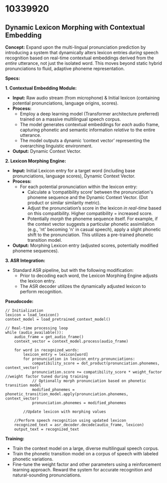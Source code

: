 # 10339920

## Dynamic Lexicon Morphing with Contextual Embedding

**Concept:** Expand upon the multi-lingual pronunciation prediction by introducing a system that dynamically alters lexicon entries *during* speech recognition based on real-time contextual embeddings derived from the *entire* utterance, not just the isolated word. This moves beyond static hybrid pronunciations to fluid, adaptive phoneme representation.

**Specs:**

**1. Contextual Embedding Module:**

*   **Input:** Raw audio stream (from microphone) & Initial lexicon (containing potential pronunciations, language origins, scores).
*   **Process:**
    *   Employ a deep learning model (Transformer architecture preferred) trained on a massive multilingual speech corpus.
    *   The model generates contextual embeddings for *each* audio frame, capturing phonetic and semantic information *relative* to the entire utterance.
    *   The model outputs a dynamic ‘context vector’ representing the overarching linguistic environment.
*   **Output:**  Dynamic Context Vector.

**2. Lexicon Morphing Engine:**

*   **Input:**  Initial Lexicon entry for a target word (including base pronunciations, language scores), Dynamic Context Vector.
*   **Process:**
    *   For each potential pronunciation within the lexicon entry:
        *   Calculate a ‘compatibility score’ between the pronunciation's phoneme sequence and the Dynamic Context Vector. (Dot product or similar similarity metric).
        *   Adjust the pronunciation’s score in the lexicon *in real-time* based on this compatibility. Higher compatibility = increased score.
        *   Potentially *morph* the phoneme sequence itself.  For example, if the context vector suggests a particular phonetic assimilation (e.g., 'nt' becoming 'n' in casual speech), apply a slight phonetic shift to the pronunciation. This utilizes a pre-trained phonetic transition model.
*   **Output:**  Morphing Lexicon entry (adjusted scores, potentially modified phoneme sequences).

**3. ASR Integration:**

*   Standard ASR pipeline, but with the following modification:
    *   Prior to decoding each word, the Lexicon Morphing Engine adjusts the lexicon entry.
    *   The ASR decoder utilizes the dynamically adjusted lexicon to perform recognition.

**Pseudocode:**

```
// Initialization
lexicon = load_lexicon()
context_model = load_pretrained_context_model()

// Real-time processing loop
while (audio_available()):
    audio_frame = get_audio_frame()
    context_vector = context_model.process(audio_frame)

    for word in recognized_words:
        lexicon_entry = lexicon[word]
        for pronunciation in lexicon_entry.pronunciations:
            compatibility_score = dot_product(pronunciation.phonemes, context_vector)
            pronunciation.score += compatibility_score * weight_factor //weight factor tuned during training
            // Optionally morph pronunciation based on phonetic transition model
            modified_phonemes = phonetic_transition_model.apply(pronunciation.phonemes, context_vector)
            pronunciation.phonemes = modified_phonemes

        //Update lexicon with morphing values

    //Perform speech recognition using updated lexicon
    recognized_text = asr_decoder.decode(audio_frame, lexicon)
    output_text = recognized_text
```

**Training:**

*   Train the context model on a large, diverse multilingual speech corpus.
*   Train the phonetic transition model on a corpus of speech with labeled phonetic variations.
*   Fine-tune the weight factor and other parameters using a reinforcement learning approach. Reward the system for accurate recognition and natural-sounding pronunciations.